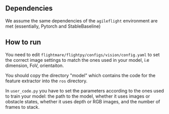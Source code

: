 ## Dependencies

We assume the same dependencies of the `agileflight` environment are met (essentially, Pytorch and StableBaseline)

## How to run

You need to edit `flightmare/flightpy/configs/vision/config.yaml` to set the correct image settings to match the ones used in your model, i.e dimension, FoV, orientaiton.

You should copy the directory "model" which contains the code for the feature extractor into the `ros` directory.

In `user_code.py` you have to set the parameters according to the ones used to train your model: the path to the model, whether it uses images or obstacle states, whether it uses depth or RGB images, and the number of frames to stack.